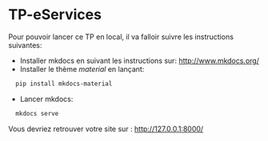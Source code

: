 # TP-eServices

Pour pouvoir lancer ce TP en local, il va falloir suivre les instructions suivantes:

  * Installer mkdocs en suivant les instructions sur: http://www.mkdocs.org/
  * Installer le thème _material_ en lançant:

```Bash
  pip install mkdocs-material
```

  * Lancer mkdocs:

```Bash
  mkdocs serve
```

  Vous devriez retrouver votre site sur : http://127.0.0.1:8000/

